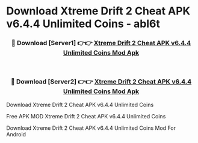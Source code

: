 # Download Xtreme Drift 2 Cheat APK v6.4.4 Unlimited Coins - abl6t



<div align="center">
<h3>🔴 Download [Server1] 👉👉 <a href="https://momento.my/?title=Xtreme_Drift_2_Cheat_APK_v6.4.4_Unlimited_Coins">Xtreme Drift 2 Cheat APK v6.4.4 Unlimited Coins Mod Apk</a></h3><br>

<h3>🔴 Download [Server2] 👉👉 <a href="https://momento.my/?title=Xtreme_Drift_2_Cheat_APK_v6.4.4_Unlimited_Coins">Xtreme Drift 2 Cheat APK v6.4.4 Unlimited Coins Mod Apk</a></h3>
</div>



Download Xtreme Drift 2 Cheat APK v6.4.4 Unlimited Coins 

Free APK MOD Xtreme Drift 2 Cheat APK v6.4.4 Unlimited Coins 

Download Xtreme Drift 2 Cheat APK v6.4.4 Unlimited Coins Mod For Android

